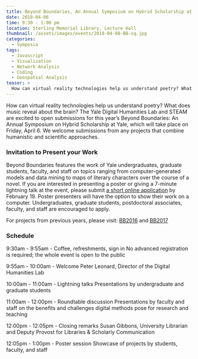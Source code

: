 ```yaml
---
title: Beyond Boundaries, An Annual Symposium on Hybrid Scholarship at Yale University
date: 2018-04-06
time: 9:30 - 1:00 pm
location: Sterling Memorial Library, Lecture Hall
thumbnail: /assets/images/events/2018-04-08-BB-sq.jpg
categories:
  - Symposia
tags:
  - Javascript
  - Visualization
  - Network Analysis
  - Coding
  - Geospatial Analysis
teaser: >
  How can virtual reality technologies help us understand poetry? What does music reveal about the brain? Find out at this year's Beyond Boundaries symposium.
---
```


How can virtual reality technologies help us understand poetry? What does music reveal about the brain? The Yale Digital Humanities Lab and STEAM are excited to open submissions for this year’s Beyond Boundaries: An Annual Symposium on Hybrid Scholarship at Yale, which will take place on Friday, April 6. We welcome submissions from any projects that combine humanistic and scientific approaches. 

### Invitation to Present your Work
Beyond Boundaries features the work of Yale undergraduates, graduate students, faculty, and staff on topics ranging from computer-generated models and data mining to maps of literary characters over the course of a novel. If you are interested in presenting a poster or giving a 7-minute lightning talk at the event, please submit <a href='https://docs.google.com/forms/d/e/1FAIpQLSeTuMU5uVcURVlvH9BXrCtiIN5jfitKBxSRVtZPslQpOzHQzQ/viewform' target='_blank'>a short online application</a> by February 19. Poster presenters will have the option to show their work on a computer. Undergraduates, graduate students, postdoctoral associates, faculty, and staff are encouraged to apply.

For projects from previous years, please visit: <a href='{{ site.baseurl }}/events/2016-04-08-beyond-boundaries' target='_blank'>BB2016</a> and <a href='{{ site.baseurl }}/events/2017-04-07-beyond-boundaries' target='_blank'>BB2017</a>

### Schedule

9:30am - 9:55am - Coffee, refreshments, sign in
No advanced registration is required; the whole event is open to the public
 
9:55am - 10:00am - Welcome
Peter Leonard, Director of the Digital Humanities Lab
 
10:00am - 11:00am - Lightning talks
Presentations by undergraduate and graduate students
 
11:00am - 12:00pm - Roundtable discussion
Presentations by faculty and staff on the benefits and challenges digital methods pose for research and teaching
 
12:00pm - 12:05pm - Closing remarks
Susan Gibbons, University Librarian and Deputy Provost for Libraries & Scholarly Communication
 
12:05pm - 1:00pm - Poster session
Showcase of projects by students, faculty, and staff